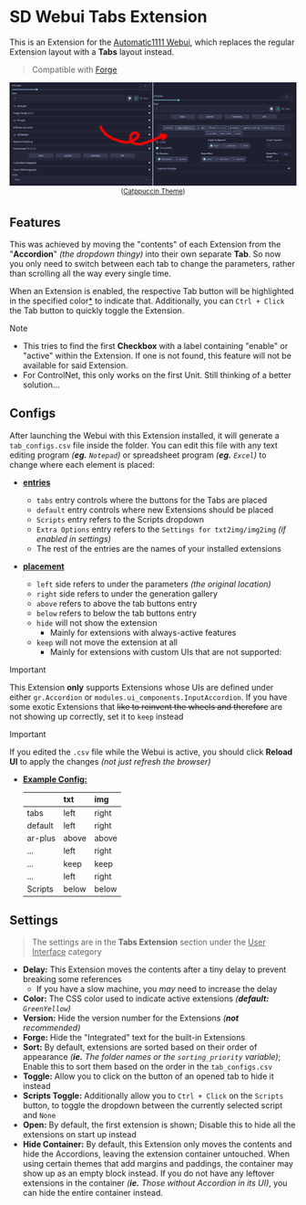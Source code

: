 ﻿# SD Webui Tabs Extension
This is an Extension for the [Automatic1111 Webui](https://github.com/AUTOMATIC1111/stable-diffusion-webui), which replaces the regular Extension layout with a **Tabs** layout instead.

> Compatible with [Forge](https://github.com/lllyasviel/stable-diffusion-webui-forge)

<p align="center">
<img src="ui.png" width=768><br>
<sup>(<a href="https://github.com/Haoming02/catppuccin-theme">Catppuccin Theme</a>)</sup>
</p>

## Features
This was achieved by moving the "contents" of each Extension from the "**Accordion**" *(the dropdown thingy)* into their own separate **Tab**. So now you only need to switch between each tab to change the parameters, rather than scrolling all the way every single time.

When an Extension is enabled, the respective Tab button will be highlighted in the specified color[*](#settings) to indicate that. Additionally, you can `Ctrl + Click` the Tab button to quickly toggle the Extension.

> [!Note]
> - This tries to find the first **Checkbox** with a label containing "enable" or "active" within the Extension. If one is not found, this feature will not be available for said Extension.
> - For ControlNet, this only works on the first Unit. Still thinking of a better solution...

## Configs
After launching the Webui with this Extension installed, it will generate a `tab_configs.csv` file inside the folder. You can edit this file with any text editing program *(**eg.** `Notepad`)* or spreadsheet program *(**eg.** `Excel`)* to change where each element is placed:

- <ins><b>entries</b></ins>
    - `tabs` entry controls where the buttons for the Tabs are placed
    - `default` entry controls where new Extensions should be placed
    - `Scripts` entry refers to the Scripts dropdown
    - `Extra Options` entry refers to the  `Settings for txt2img/img2img` *(if enabled in settings)*
    - The rest of the entries are the names of your installed extensions

- <ins><b>placement</b></ins>
    - `left` side refers to under the parameters *(the original location)*
    - `right` side refers to under the generation gallery
    - `above` refers to above the tab buttons entry
    - `below` refers to below the tab buttons entry
    - `hide` will not show the extension
        - Mainly for extensions with always-active features
    - `keep` will not move the extension at all
        - Mainly for extensions with custom UIs that are not supported:

> [!Important]
> This Extension **only** supports Extensions whose UIs are defined under either `gr.Accordion` or `modules.ui_components.InputAccordion`. If you have some exotic Extensions that ~~like to reinvent the wheels and therefore~~ are not showing up correctly, set it to `keep` instead

> [!Important]
> If you edited the `.csv` file while the Webui is active, you should click **Reload UI** to apply the changes *(not just refresh the browser)*

- <ins><b>Example Config:</b></ins>

    |       | txt | img |
    |-------|-----|-----|
    |  tabs | left|right|
    |default| left|right|
    |ar-plus|above|above|
    |  ...  | left|right|
    |  ...  | keep| keep|
    |  ...  | left|right|
    |Scripts|below|below|

## Settings
> The settings are in the **Tabs Extension** section under the <ins>User Interface</ins> category

- **Delay:** This Extension moves the contents after a tiny delay to prevent breaking some references
    - If you have a slow machine, you *may* need to increase the delay
- **Color:** The CSS color used to indicate active extensions *(**default:** `GreenYellow`)*
- **Version:** Hide the version number for the Extensions *(**not** recommended)*
- **Forge:** Hide the "Integrated" text for the built-in Extensions
- **Sort:** By default, extensions are sorted based on their order of appearance *(**ie.** The folder names or the `sorting_priority` variable)*; Enable this to sort them based on the order in the `tab_configs.csv`
- **Toggle:** Allow you to click on the button of an opened tab to hide it instead
- **Scripts Toggle:** Additionally allow you to `Ctrl + Click` on the `Scripts` button, to toggle the dropdown between the currently selected script and `None`
- **Open:** By default, the first extension is shown; Disable this to hide all the extensions on start up instead
- **Hide Container:** By default, this Extension only moves the contents and hide the Accordions, leaving the extension container untouched. When using certain themes that add margins and paddings, the container may show up as an empty block instead. If you do not have any leftover extensions in the container *(**ie.** Those without Accordion in its UI)*, you can hide the entire container instead.
